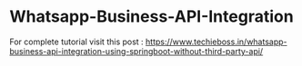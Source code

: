 # Whatsapp-Business-API-Integration
For complete tutorial visit this post  : https://www.techieboss.in/whatsapp-business-api-integration-using-springboot-without-third-party-api/
